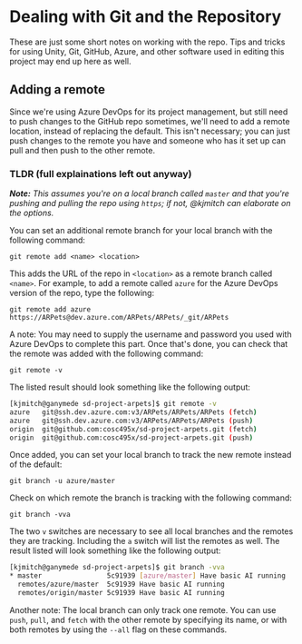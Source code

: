 # Dealing with Git and the Repository

These are just some short notes on working with the repo. Tips and tricks for using Unity, Git, GitHub, Azure, and other software used in editing this project may end up here as well.

## Adding a remote

Since we're using Azure DevOps for its project management, but still need to push changes to the GitHub repo sometimes, we'll need to add a remote location, instead of replacing the default. This isn't necessary; you can just push changes to the remote you have and someone who has it set up can pull and then push to the other remote.

### TLDR (full explainations left out anyway)

***Note:** This assumes you're on a local branch called `master` and that you're pushing and pulling the repo using `https`; if not, @kjmitch can elaborate on the options.*

You can set an additional remote branch for your local branch with the following command:

`git remote add <name> <location>`

This adds the URL of the repo in `<location>` as a remote branch called `<name>`. For example, to add a remote called `azure` for the Azure DevOps version of the repo, type the following:

`git remote add azure https://ARPets@dev.azure.com/ARPets/ARPets/_git/ARPets`

A note: You may need to supply the username and password you used with Azure DevOps to complete this part. Once that's done, you can check that the remote was added with the following command:

`git remote -v`

The listed result should look something like the following output:

``` bash
[kjmitch@ganymede sd-project-arpets]$ git remote -v
azure   git@ssh.dev.azure.com:v3/ARPets/ARPets/ARPets (fetch)
azure   git@ssh.dev.azure.com:v3/ARPets/ARPets/ARPets (push)
origin  git@github.com:cosc495x/sd-project-arpets.git (fetch)
origin  git@github.com:cosc495x/sd-project-arpets.git (push)
```

Once added, you can set your local branch to track the new remote instead of the default:

`git branch -u azure/master`

Check on which remote the branch is tracking with the following command:

`git branch -vva`

The two `v` switches are necessary to see all local branches and the remotes they are tracking. Including the `a` switch will list the remotes as well. The result listed will look something like the following output:

``` bash
[kjmitch@ganymede sd-project-arpets]$ git branch -vva
* master                5c91939 [azure/master] Have basic AI running
  remotes/azure/master  5c91939 Have basic AI running
  remotes/origin/master 5c91939 Have basic AI running
```

Another note: The local branch can only track one remote. You can use `push`, `pull`, and `fetch` with the other remote by specifying its name, or with both remotes by using the `--all` flag on these commands.
